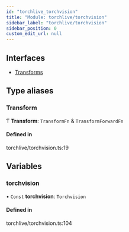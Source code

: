 ```yaml
---
id: "torchlive_torchvision"
title: "Module: torchlive/torchvision"
sidebar_label: "torchlive/torchvision"
sidebar_position: 0
custom_edit_url: null
---
```


## Interfaces

- [Transforms](../interfaces/torchlive_torchvision.transforms.md)

## Type aliases

### Transform

Ƭ **Transform**: `TransformFn` & `TransformForwardFn`

#### Defined in

torchlive/torchvision.ts:19

## Variables

### torchvision

• `Const` **torchvision**: `Torchvision`

#### Defined in

torchlive/torchvision.ts:104
